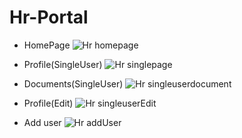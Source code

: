 # Hr-Portal

- HomePage
![Hr homepage](https://github.com/Amalrajambali/hr-portal/assets/66947502/eebda80a-d888-494b-a87c-cf7b584403e4)

- Profile(SingleUser)
![Hr singlepage](https://github.com/Amalrajambali/hr-portal/assets/66947502/a4300bc2-71bd-4a4a-9a96-b2d209df461e)

- Documents(SingleUser)
![Hr singleuserdocument](https://github.com/Amalrajambali/hr-portal/assets/66947502/aeef2104-8fe4-44be-b02a-fa5e1d3e3aa2)

- Profile(Edit)
![Hr singleuserEdit](https://github.com/Amalrajambali/hr-portal/assets/66947502/c8cd303a-ac75-4266-82ce-c5e3dfb3f405)

- Add user
![Hr addUser](https://github.com/Amalrajambali/hr-portal/assets/66947502/f114c462-9151-4354-9836-728b6ed4d011)
